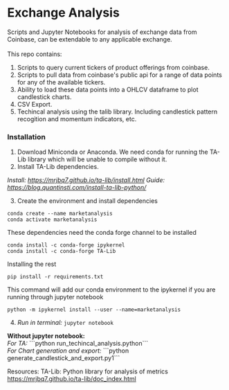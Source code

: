 
<h1>Exchange Analysis</h1>
<div>
Scripts and Jupyter Notebooks for analysis of exchange data from Coinbase, can be extendable to any applicable exchange. <br> <br>This repo contains:<br>

1. Scripts to query current tickers of product offerings from coinbase.
2. Scripts to pull data from coinbase's public api for a range of data points for any of the available tickers.
3. Ability to load these data points into a OHLCV dataframe to plot candlestick charts.
4. CSV Export.
5. Techincal analysis using the talib library. Including candlestick pattern recogition and momentum indicators, etc.
</div>

<h3>Installation</h3>

1. Download Miniconda or Anaconda. We need conda for running the TA-Lib library which will be unable to compile without it.
2. Install TA-Lib dependencies.


<i>Install: https://mrjbq7.github.io/ta-lib/install.html</i>
<i>Guide: https://blog.quantinsti.com/install-ta-lib-python/</i>

  
3. Create the environment and install dependencies

```
conda create --name marketanalysis
conda activate marketanalysis
```

These dependencies need the conda forge channel to be installed

```
conda install -c conda-forge ipykernel
conda install -c conda-forge TA-Lib
```
  

Installing the rest
```
pip install -r requirements.txt
```
  
This command will add our conda environment to the ipykernel if you are running through jupyter notebook

```
python -m ipykernel install --user --name=marketanalysis
```
  
4. <i>Run in terminal:</i> ```jupyter notebook```


<div>
<b>Without jupyter notebook:</b>
</div>
<i>For TA: </i> ```python run_techincal_analysis.python```<br>
<i>For Chart generation and export: </i>```python generate_candlestick_and_export.py1```<br>


Resources: TA-Lib: Python library for analysis of metrics
https://mrjbq7.github.io/ta-lib/doc_index.html
